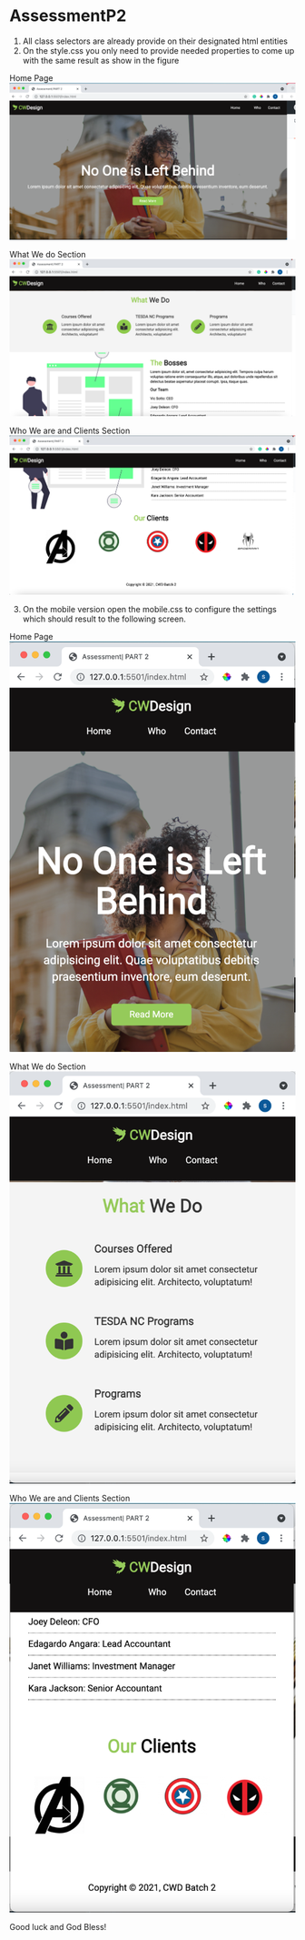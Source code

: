 # AssessmentP2

1. All class selectors are already provide on their designated html entities
2. On the style.css you only need to provide needed properties to come up with the same result as show in the figure

Home Page 
![alt text](https://github.com/cfbautistaofficial01/AssessmentP2/blob/main/img/widescreen_home.png)

What We do Section
![alt text](https://github.com/cfbautistaofficial01/AssessmentP2/blob/main/img/widescreen_what_we_do.png)

Who We are and Clients Section 
![alt text](https://github.com/cfbautistaofficial01/AssessmentP2/blob/main/img/widescreen_who_we_are_and_footer.png)



3. On the mobile version open the mobile.css to configure the settings which should result to the following screen.


Home Page 
![alt text](https://github.com/cfbautistaofficial01/AssessmentP2/blob/main/img/smart_phone_home.png)

What We do Section
![alt text](https://github.com/cfbautistaofficial01/AssessmentP2/blob/main/img/smart_phone_what_we_do.png)

Who We are and Clients Section 
![alt text](https://github.com/cfbautistaofficial01/AssessmentP2/blob/main/img/smart_phone_who_we_are_and_footer.png)




Good luck and God Bless!

